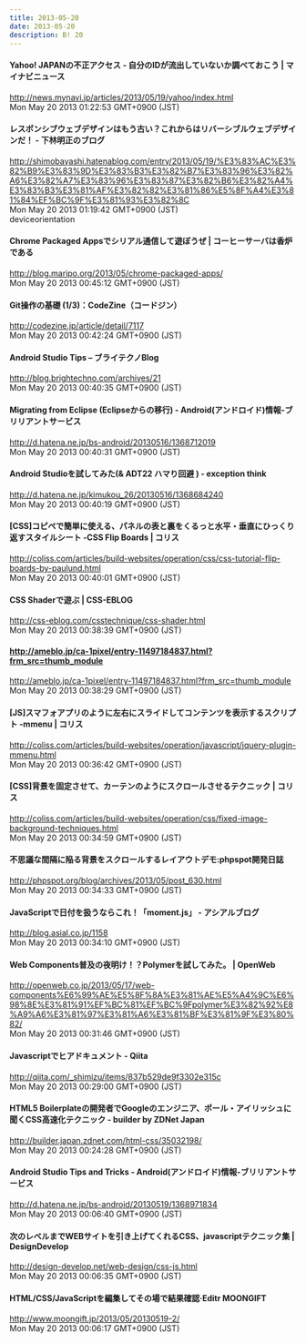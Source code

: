 ```yaml
---
title: 2013-05-20
date: 2013-05-20
description: B! 20
---
```


#### Yahoo! JAPANの不正アクセス - 自分のIDが流出していないか調べておこう | マイナビニュース
http://news.mynavi.jp/articles/2013/05/19/yahoo/index.html<br>
Mon May 20 2013 01:22:53 GMT+0900 (JST)<br>


#### レスポンシブウェブデザインはもう古い？これからはリバーシブルウェブデザインだ！ - 下林明正のブログ
http://shimobayashi.hatenablog.com/entry/2013/05/19/%E3%83%AC%E3%82%B9%E3%83%9D%E3%83%B3%E3%82%B7%E3%83%96%E3%82%A6%E3%82%A7%E3%83%96%E3%83%87%E3%82%B6%E3%82%A4%E3%83%B3%E3%81%AF%E3%82%82%E3%81%86%E5%8F%A4%E3%81%84%EF%BC%9F%E3%81%93%E3%82%8C<br>
Mon May 20 2013 01:19:42 GMT+0900 (JST)<br>
deviceorientation


#### Chrome Packaged Appsでシリアル通信して遊ぼうぜ | コーヒーサーバは香炉である
http://blog.maripo.org/2013/05/chrome-packaged-apps/<br>
Mon May 20 2013 00:45:12 GMT+0900 (JST)<br>


#### Git操作の基礎 (1/3)：CodeZine（コードジン）
http://codezine.jp/article/detail/7117<br>
Mon May 20 2013 00:42:24 GMT+0900 (JST)<br>


#### Android Studio Tips – ブライテクノBlog
http://blog.brightechno.com/archives/21<br>
Mon May 20 2013 00:40:35 GMT+0900 (JST)<br>


#### Migrating from Eclipse (Eclipseからの移行) - Android(アンドロイド)情報-ブリリアントサービス
http://d.hatena.ne.jp/bs-android/20130516/1368712019<br>
Mon May 20 2013 00:40:31 GMT+0900 (JST)<br>


#### Android Studioを試してみた(& ADT22 ハマり回避 ) - exception think
http://d.hatena.ne.jp/kimukou_26/20130516/1368684240<br>
Mon May 20 2013 00:40:19 GMT+0900 (JST)<br>


####   [CSS]コピペで簡単に使える、パネルの表と裏をくるっと水平・垂直にひっくり返すスタイルシート -CSS Flip Boards | コリス
http://coliss.com/articles/build-websites/operation/css/css-tutorial-flip-boards-by-paulund.html<br>
Mon May 20 2013 00:40:01 GMT+0900 (JST)<br>


#### CSS Shaderで遊ぶ | CSS-EBLOG
http://css-eblog.com/csstechnique/css-shader.html<br>
Mon May 20 2013 00:38:39 GMT+0900 (JST)<br>


#### http://ameblo.jp/ca-1pixel/entry-11497184837.html?frm_src=thumb_module
http://ameblo.jp/ca-1pixel/entry-11497184837.html?frm_src=thumb_module<br>
Mon May 20 2013 00:38:29 GMT+0900 (JST)<br>


####   [JS]スマフォアプリのように左右にスライドしてコンテンツを表示するスクリプト -mmenu | コリス
http://coliss.com/articles/build-websites/operation/javascript/jquery-plugin-mmenu.html<br>
Mon May 20 2013 00:36:42 GMT+0900 (JST)<br>


####   [CSS]背景を固定させて、カーテンのようにスクロールさせるテクニック | コリス
http://coliss.com/articles/build-websites/operation/css/fixed-image-background-techniques.html<br>
Mon May 20 2013 00:34:59 GMT+0900 (JST)<br>


#### 不思議な間隔に陥る背景をスクロールするレイアウトデモ:phpspot開発日誌
http://phpspot.org/blog/archives/2013/05/post_630.html<br>
Mon May 20 2013 00:34:33 GMT+0900 (JST)<br>


#### JavaScriptで日付を扱うならこれ！「moment.js」 - アシアルブログ
http://blog.asial.co.jp/1158<br>
Mon May 20 2013 00:34:10 GMT+0900 (JST)<br>


#### Web Components普及の夜明け！？Polymerを試してみた。 | OpenWeb
http://openweb.co.jp/2013/05/17/web-components%E6%99%AE%E5%8F%8A%E3%81%AE%E5%A4%9C%E6%98%8E%E3%81%91%EF%BC%81%EF%BC%9Fpolymer%E3%82%92%E8%A9%A6%E3%81%97%E3%81%A6%E3%81%BF%E3%81%9F%E3%80%82/<br>
Mon May 20 2013 00:31:46 GMT+0900 (JST)<br>


#### Javascriptでヒアドキュメント - Qiita
http://qiita.com/_shimizu/items/837b529de9f3302e315c<br>
Mon May 20 2013 00:29:00 GMT+0900 (JST)<br>


#### HTML5 Boilerplateの開発者でGoogleのエンジニア、ポール・アイリッシュに聞くCSS高速化テクニック - builder by ZDNet Japan
http://builder.japan.zdnet.com/html-css/35032198/<br>
Mon May 20 2013 00:24:28 GMT+0900 (JST)<br>


#### Android Studio Tips and Tricks - Android(アンドロイド)情報-ブリリアントサービス
http://d.hatena.ne.jp/bs-android/20130519/1368971834<br>
Mon May 20 2013 00:06:40 GMT+0900 (JST)<br>


#### 次のレベルまでWEBサイトを引き上げてくれるCSS、javascriptテクニック集 | DesignDevelop
http://design-develop.net/web-design/css-js.html<br>
Mon May 20 2013 00:06:35 GMT+0900 (JST)<br>


#### HTML/CSS/JavaScriptを編集してその場で結果確認·Editr MOONGIFT
http://www.moongift.jp/2013/05/20130519-2/<br>
Mon May 20 2013 00:06:17 GMT+0900 (JST)<br>


